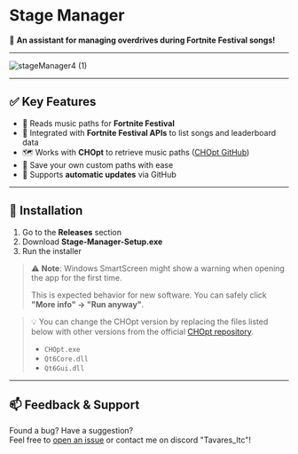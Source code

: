 # Stage Manager  
🎉 **An assistant for managing overdrives during Fortnite Festival songs!**

---

![stageManager4 (1)](https://github.com/user-attachments/assets/f9cefeb0-590c-4046-a618-ccff4f5735f1)

---

## ✅ Key Features

- 🎵 Reads music paths for **Fortnite Festival**
- 🎤 Integrated with **Fortnite Festival APIs** to list songs and leaderboard data  
- 🗺️ Works with **CHOpt** to retrieve music paths ([CHOpt GitHub](https://github.com/GenericMadScientist/CHOpt))
- 💾 Save your own custom paths with ease
- 🔄 Supports **automatic updates** via GitHub

---

## 📌 Installation

1. Go to the **Releases** section  
2. Download **Stage-Manager-Setup.exe**  
3. Run the installer  

> ⚠️ **Note**: Windows SmartScreen might show a warning when opening the app for the first time.
> 
> This is expected behavior for new software. You can safely click **"More info" → "Run anyway"**.

> 💡 You can change the CHOpt version by replacing the files listed below with other versions from the official [CHOpt repository](https://github.com/GenericMadScientist/CHOpt).
>   - `CHOpt.exe`
>   - `Qt6Core.dll`
>   - `Qt6Gui.dll`

---

## 📫 Feedback & Support

Found a bug? Have a suggestion?  
Feel free to [open an issue](#) or contact me on discord "Tavares_ltc"!
